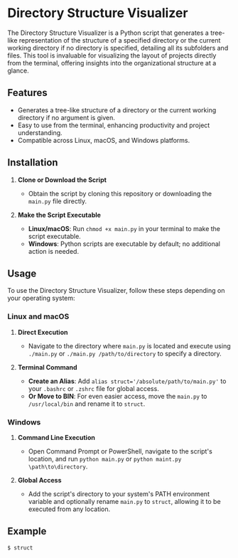 # Directory Structure Visualizer

The Directory Structure Visualizer is a Python script that generates a tree-like representation of the structure of a specified directory or the current working directory if no directory is specified, detailing all its subfolders and files. This tool is invaluable for visualizing the layout of projects directly from the terminal, offering insights into the organizational structure at a glance.

## Features

- Generates a tree-like structure of a directory or the current working directory if no argument is given.
- Easy to use from the terminal, enhancing productivity and project understanding.
- Compatible across Linux, macOS, and Windows platforms.

## Installation

1. **Clone or Download the Script**
   - Obtain the script by cloning this repository or downloading the `main.py` file directly.

2. **Make the Script Executable**
   - **Linux/macOS**: Run `chmod +x main.py` in your terminal to make the script executable.
   - **Windows**: Python scripts are executable by default; no additional action is needed.

## Usage

To use the Directory Structure Visualizer, follow these steps depending on your operating system:

### Linux and macOS

1. **Direct Execution**
   - Navigate to the directory where `main.py` is located and execute using `./main.py` or `./main.py /path/to/directory` to specify a directory.
   
2. **Terminal Command**
   - **Create an Alias**: Add `alias struct='/absolute/path/to/main.py'` to your `.bashrc` or `.zshrc` file for global access.
   - **Or Move to BIN**: For even easier access, move the `main.py` to `/usr/local/bin` and rename it to `struct`.

### Windows

1. **Command Line Execution**
   - Open Command Prompt or PowerShell, navigate to the script's location, and run `python main.py` or `python maint.py \path\to\directory`.

2. **Global Access**
   - Add the script's directory to your system's PATH environment variable and optionally rename `main.py` to `struct`, allowing it to be executed from any location.

## Example

```bash
$ struct
